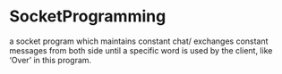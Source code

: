 # SocketProgramming

a socket program which maintains constant chat/ exchanges constant messages from both side
until a specific word is used by the client, like ‘Over’ in this program.
